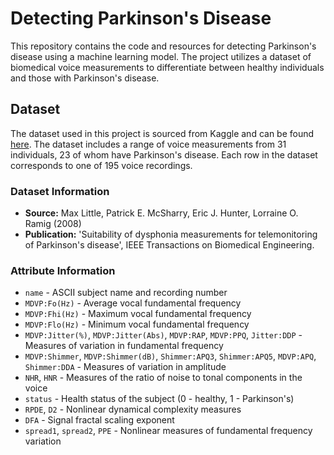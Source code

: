 # Detecting Parkinson's Disease

This repository contains the code and resources for detecting Parkinson's disease using a machine learning model. The project utilizes a dataset of biomedical voice measurements to differentiate between healthy individuals and those with Parkinson's disease.

## Dataset

The dataset used in this project is sourced from Kaggle and can be found [here](https://www.kaggle.com/datasets/vikasukani/parkinsons-disease-data-set). The dataset includes a range of voice measurements from 31 individuals, 23 of whom have Parkinson's disease. Each row in the dataset corresponds to one of 195 voice recordings.

### Dataset Information

- **Source:** Max Little, Patrick E. McSharry, Eric J. Hunter, Lorraine O. Ramig (2008)
- **Publication:** 'Suitability of dysphonia measurements for telemonitoring of Parkinson's disease', IEEE Transactions on Biomedical Engineering.

### Attribute Information

- `name` - ASCII subject name and recording number
- `MDVP:Fo(Hz)` - Average vocal fundamental frequency
- `MDVP:Fhi(Hz)` - Maximum vocal fundamental frequency
- `MDVP:Flo(Hz)` - Minimum vocal fundamental frequency
- `MDVP:Jitter(%)`, `MDVP:Jitter(Abs)`, `MDVP:RAP`, `MDVP:PPQ`, `Jitter:DDP` - Measures of variation in fundamental frequency
- `MDVP:Shimmer`, `MDVP:Shimmer(dB)`, `Shimmer:APQ3`, `Shimmer:APQ5`, `MDVP:APQ`, `Shimmer:DDA` - Measures of variation in amplitude
- `NHR`, `HNR` - Measures of the ratio of noise to tonal components in the voice
- `status` - Health status of the subject (0 - healthy, 1 - Parkinson's)
- `RPDE`, `D2` - Nonlinear dynamical complexity measures
- `DFA` - Signal fractal scaling exponent
- `spread1`, `spread2`, `PPE` - Nonlinear measures of fundamental frequency variation

